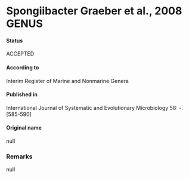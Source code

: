 Spongiibacter Graeber et al., 2008 GENUS
=======

#### Status
ACCEPTED

#### According to
Interim Register of Marine and Nonmarine Genera

#### Published in
International Journal of Systematic and Evolutionary Microbiology 58: -. [585-590]

#### Original name
null

### Remarks
null